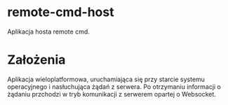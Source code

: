 # remote-cmd-host
Aplikacja hosta remote cmd.
# Założenia
Aplikacja wieloplatformowa, uruchamiająca się przy starcie systemu operacyjnego
i nasłuchująca żądań z serwera. Po otrzymaniu informacji o żądaniu przchodzi w tryb komunikacji
z serwerem opartej o Websocket.